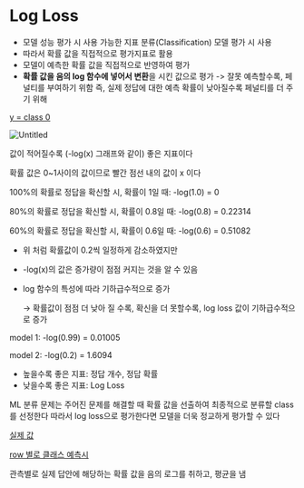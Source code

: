 # Log Loss

- 모델 성능 평가 시 사용 가능한 지표
분류(Classification) 모델 평가 시 사용
- 따라서 확률 값을 직접적으로 평가지표로 활용
- 모델이 예측한 확률 값을 직접적으로 반영하여 평가
- **확률 값을 음의 log 함수에 넣어서 변환**을 시킨 값으로 평가
  -> 잘못 예측할수록, 페널티를 부여하기 위함
즉, 실제 정답에 대한 예측 확률이 낮아질수록 페널티를 더 주기 위해

[y = class 0](https://www.notion.so/ab1799049a464e73b38ef50f29286d0f)

![Untitled](https://user-images.githubusercontent.com/54128055/148557745-bcdd212b-8cef-4aa3-98c9-5644a34230cb.png)

값이 적어질수록 (-log(x) 그래프와 같이) 좋은 지표이다

확률 값은 0~1사이의 값이므로 빨간 점선 내의 값이 x 이다

100%의 확률로 정답을 확신할 시, 확률이 1일 때: -log(1.0) = 0

80%의 확률로 정답을 확신할 시, 확률이 0.8일 때: -log(0.8) = 0.22314

60%의 확률로 정답을 확신할 시, 확률이 0.6일 때: -log(0.6) = 0.51082

- 위 처럼 확률값이 0.2씩 일정하게 감소하였지만
- -log(x)의 값은 증가량이 점점 커지는 것을 알 수 있음
- log 함수의 특성에 따라 기하급수적으로 증가
    
    → 확률값이 점점 더 낮아 질 수록, 확신을 더 못할수록, log loss 값이 기하급수적으로 증가
    

model 1: -log(0.99) = 0.01005

model 2: -log(0.2) = 1.6094

- 높을수록 좋은 지표: 정답 개수, 정답 확률
- 낮을수록 좋은 지표: Log Loss

ML 분류 문제는 주어진 문제를 해결할 때 확률 값을 선출하여 최종적으로 분류할 class를 선정한다 따라서 log loss으로 평가한다면 모델을 더욱 정교하게 평가할 수 있다

[실제 값](https://www.notion.so/e43112e192c449138e7d9be08ea80bf8)

[row 별로 클래스 예측시](https://www.notion.so/56d34ca34d4c47fbae217d7ec9530c8d)

관측별로 실제 답안에 해당하는 확률 값을 음의 로그를 취하고, 평균을 냄
